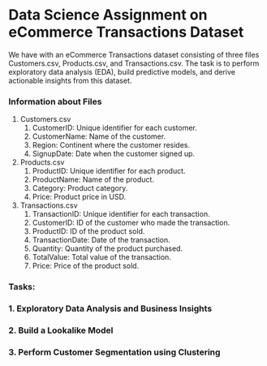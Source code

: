 # **Data Science Assignment on eCommerce Transactions Dataset**


We have with an eCommerce Transactions dataset consisting of three files
Customers.csv, Products.csv, and Transactions.csv. The task is to perform
exploratory data analysis (EDA), build predictive models, and derive actionable insights from this dataset.


### **Information about Files**

1. Customers.csv
    1. CustomerID: Unique identifier for each customer.
    2. CustomerName: Name of the customer.
    3. Region: Continent where the customer resides.
    4. SignupDate: Date when the customer signed up.
2. Products.csv
    1. ProductID: Unique identifier for each product.
    2. ProductName: Name of the product.
    3. Category: Product category.
    4. Price: Product price in USD.
3. Transactions.csv
    1. TransactionID: Unique identifier for each transaction.
    2. CustomerID: ID of the customer who made the transaction.
    3. ProductID: ID of the product sold.
    4. TransactionDate: Date of the transaction.
    5. Quantity: Quantity of the product purchased.
    6. TotalValue: Total value of the transaction.
    7. Price: Price of the product sold.



### **Tasks:**


### 1. **Exploratory Data Analysis and Business Insights**

### 2. **Build a Lookalike Model**

### 3. **Perform Customer Segmentation using Clustering** 